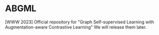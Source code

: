 # ABGML
[WWW 2023] Official repository for "Graph Self-supervised Learning with Augmentation-aware Contrastive Learning"
We will release them later.

